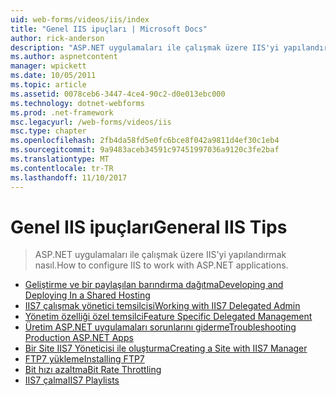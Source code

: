 ```yaml
---
uid: web-forms/videos/iis/index
title: "Genel IIS ipuçları | Microsoft Docs"
author: rick-anderson
description: "ASP.NET uygulamaları ile çalışmak üzere IIS'yi yapılandırmak nasıl."
ms.author: aspnetcontent
manager: wpickett
ms.date: 10/05/2011
ms.topic: article
ms.assetid: 0078ceb6-3447-4ce4-90c2-d0e013ebc000
ms.technology: dotnet-webforms
ms.prod: .net-framework
msc.legacyurl: /web-forms/videos/iis
msc.type: chapter
ms.openlocfilehash: 2fb4da58fd5e0fc6bce8f042a9811d4ef30c1eb4
ms.sourcegitcommit: 9a9483aceb34591c97451997036a9120c3fe2baf
ms.translationtype: MT
ms.contentlocale: tr-TR
ms.lasthandoff: 11/10/2017
---
```

<a name="general-iis-tips"></a><span data-ttu-id="a6325-103">Genel IIS ipuçları</span><span class="sxs-lookup"><span data-stu-id="a6325-103">General IIS Tips</span></span>
====================
> <span data-ttu-id="a6325-104">ASP.NET uygulamaları ile çalışmak üzere IIS'yi yapılandırmak nasıl.</span><span class="sxs-lookup"><span data-stu-id="a6325-104">How to configure IIS to work with ASP.NET applications.</span></span>


- [<span data-ttu-id="a6325-105">Geliştirme ve bir paylaşılan barındırma dağıtma</span><span class="sxs-lookup"><span data-stu-id="a6325-105">Developing and Deploying In a Shared Hosting</span></span>](developing-and-deploying-in-a-shared-hosting.md)
- [<span data-ttu-id="a6325-106">IIS7 çalışmak yönetici temsilcisi</span><span class="sxs-lookup"><span data-stu-id="a6325-106">Working with IIS7 Delegated Admin</span></span>](working-with-iis7-deligated-admin.md)
- [<span data-ttu-id="a6325-107">Yönetim özelliği özel temsilci</span><span class="sxs-lookup"><span data-stu-id="a6325-107">Feature Specific Delegated Management</span></span>](feature-specific-delegated-management.md)
- [<span data-ttu-id="a6325-108">Üretim ASP.NET uygulamaları sorunlarını giderme</span><span class="sxs-lookup"><span data-stu-id="a6325-108">Troubleshooting Production ASP.NET Apps</span></span>](troubleshooting-production-aspnet-apps.md)
- [<span data-ttu-id="a6325-109">Bir Site IIS7 Yöneticisi ile oluşturma</span><span class="sxs-lookup"><span data-stu-id="a6325-109">Creating a Site with IIS7 Manager</span></span>](creating-a-site-with-iis7-manager.md)
- [<span data-ttu-id="a6325-110">FTP7 yükleme</span><span class="sxs-lookup"><span data-stu-id="a6325-110">Installing FTP7</span></span>](installing-ftp7.md)
- [<span data-ttu-id="a6325-111">Bit hızı azaltma</span><span class="sxs-lookup"><span data-stu-id="a6325-111">Bit Rate Throttling</span></span>](bit-rate-throttling.md)
- [<span data-ttu-id="a6325-112">IIS7 çalma</span><span class="sxs-lookup"><span data-stu-id="a6325-112">IIS7 Playlists</span></span>](iis7-playlists.md)
